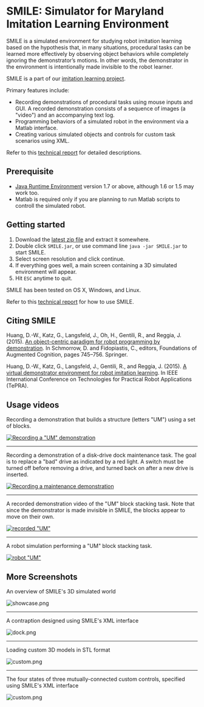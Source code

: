 # SMILE: Simulator for Maryland Imitation Learning Environment #

SMILE is a simulated environment for studying robot imitation learning based on the hypothesis that, in many situations, procedural tasks can be learned more effectively by observing object behaviors while completely ignoring the demonstrator’s motions. In other words, the demonstrator in the environment is intentionally made invisible to the robot learner. 

SMILE is a part of our [imitation learning project](http://www.cs.umd.edu/~reggia/onrImitLearn/index.html).

Primary features include:
* Recording demonstrations of procedural tasks using mouse inputs and GUI. A recorded demonstration consists of a sequence of images (a "video") and an accompanying text log.
* Programming behaviors of a simulated robot in the environment via a Matlab interface.
* Creating various simulated objects and controls for custom task scenarios using XML.

Refer to this [technical report](https://hdl.handle.net/1903/18066) for detailed descriptions.

## Prerequisite ##
* [Java Runtime Environment](http://java.com/en/download/) version 1.7 or above, although 1.6 or 1.5 may work too.
* Matlab is required only if you are planning to run Matlab scripts to controll the simulated robot.

## Getting started ##

1. Download the [latest zip file](https://github.com/dwhuang/SMILE/releases) and extract it somewhere.
1. Double click `SMILE.jar`, or use command line `java -jar SMILE.jar` to start SMILE.
1. Select screen resolution and click continue.
1. If everything goes well, a main screen containing a 3D simulated environment will appear.
1. Hit `ESC` anytime to quit.

SMILE has been tested on OS X, Windows, and Linux.

Refer to this [technical report](https://hdl.handle.net/1903/18066) for how to use SMILE.

## Citing SMILE ##

Huang, D.-W., Katz, G., Langsfeld, J., Oh, H., Gentili, R., and Reggia, J. (2015). [An object-centric paradigm for robot programming by demonstration](http://doi.org/10.1007/978-3-319-20816-9_71). In Schmorrow, D. and Fidopiastis, C., editors, Foundations of Augmented Cognition, pages 745–756. Springer.

Huang, D.-W., Katz, G., Langsfeld, J., Gentili, R., and Reggia, J. (2015). [A virtual demonstrator environment for robot imitation learning](http://doi.org/10.1109/TePRA.2015.7219691). In IEEE International Conference on Technologies for Practical Robot Applications (TePRA).

## Usage videos ##

Recording a demonstration that builds a structure (letters "UM") using a set of blocks.

[![Recording a "UM" demonstration](https://img.youtube.com/vi/0M-LACmy7Cc/0.jpg)](https://youtu.be/0M-LACmy7Cc)

---

Recording a demonstration of a disk-drive dock maintenance task. The goal is to replace a "bad" drive as indicated by a red light. A switch must be turned off before removing a drive, and turned back on after a new drive is inserted.

[![Recording a maintenance demonstration](https://img.youtube.com/vi/YNeTfFfvIoo/0.jpg)](https://youtu.be/YNeTfFfvIoo)

---

A recorded demonstration video of the "UM" block stacking task. Note that since the demonstrator is made invisible in SMILE, the blocks appear to move on their own.

[![recorded "UM"](https://img.youtube.com/vi/Ia-EabIX8Sk/0.jpg)](https://youtu.be/Ia-EabIX8Sk)

---

A robot simulation performing a "UM" block stacking task.

[![robot "UM"](https://img.youtube.com/vi/oRbdmR1QjPg/0.jpg)](https://youtu.be/oRbdmR1QjPg)


## More Screenshots ##

An overview of SMILE's 3D simulated world

![showcase.png](http://dwhuang.github.io/SMILE/screenshots/showcase.png)

---

A contraption designed using SMILE's XML interface

![dock.png](http://dwhuang.github.io/SMILE/screenshots/dock.png)

---

Loading custom 3D models in STL format

![custom.png](http://dwhuang.github.io/SMILE/screenshots/custom.png)

---

The four states of three mutually-connected custom controls, specified using SMILE's XML interface

![custom.png](http://dwhuang.github.io/SMILE/screenshots/control.png)
